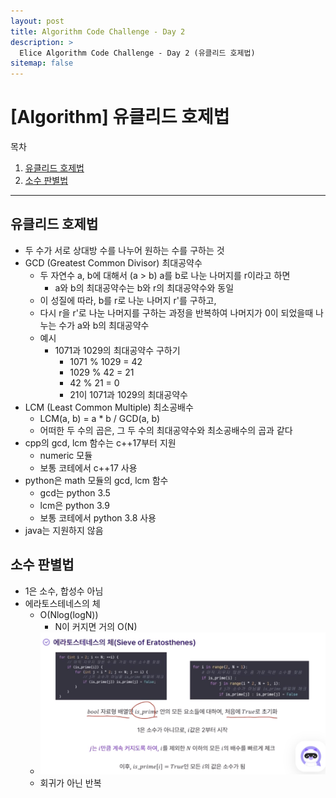 ```yaml
---
layout: post
title: Algorithm Code Challenge - Day 2
description: >
  Elice Algorithm Code Challenge - Day 2 (유클리드 호제법)
sitemap: false
---
```


# [Algorithm] 유클리드 호제법

목차
1. [유클리드 호제법](#유클리드-호제법)
2. [소수 판별법](#소수-판별법)

---

## 유클리드 호제법

- 두 수가 서로 상대방 수를 나누어 원하는 수를 구하는 것
- GCD (Greatest Common Divisor) 최대공약수
    - 두 자연수 a, b에 대해서 (a > b) a를 b로 나눈 나머지를 r이라고 하면
        - a와 b의 최대공약수는 b와 r의 최대공약수와 동일
    - 이 성질에 따라, b를 r로 나눈 나머지 r'를 구하고, 
    - 다시 r을 r'로 나눈 나머지를 구하는 과정을 반복하여 나머지가 0이 되었을때 나누는 수가 a와 b의 최대공약수
    - 예시
        - 1071과 1029의 최대공약수 구하기
            - 1071 % 1029 = 42
            - 1029 % 42 = 21
            - 42 % 21 = 0
            - 21이 1071과 1029의 최대공약수
- LCM (Least Common Multiple) 최소공배수
    - LCM(a, b) = a * b / GCD(a, b)
    - 어떠한 두 수의 곱은, 그 두 수의 최대공약수와 최소공배수의 곱과 같다
- cpp의 gcd, lcm 함수는 c++17부터 지원 
    - numeric 모듈
    - 보통 코테에서 c++17 사용
- python은 math 모듈의 gcd, lcm 함수
    - gcd는 python 3.5
    - lcm은 python 3.9
    - 보통 코테에서 python 3.8 사용
- java는 지원하지 않음

## 소수 판별법

- 1은 소수, 합성수 아님
- 에라토스테네스의 체
    - O(Nlog(logN))
        - N이 커지면 거의 O(N)
    - ![Full-width image](/algorithm/image/image.png)
    - 회귀가 아닌 반복
        
